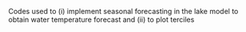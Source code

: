 Codes used to (i) implement seasonal forecasting in the lake model to obtain water temperature forecast and (ii) to plot terciles
